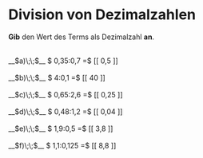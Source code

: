 <!--
version:  0.0.1

language: de

@style
main > *:not(:last-child) {
  margin-bottom: 3rem;
}

input {
    text-align: center;
}

.flex-container {
    display: flex;
    flex-wrap: wrap;
    align-items: stretch;
    gap: 20px;
}

.flex-child {
    flex: 1;
    min-width: 350px;
    margin-right: 20px;
}

@media (max-width: 400px) {
    .flex-child {
        flex: 100%;
        margin-right: 0;
    }
}
@end

formula: \carry   \textcolor{red}{\scriptsize #1}
formula: \digit   \rlap{\carry{#1}}\phantom{#2}#2
formula: \permil  \text{‰}

import: https://raw.githubusercontent.com/LiaTemplates/Tikz-Jax/main/README.md

script: https://cdn.jsdelivr.net/gh/LiaTemplates/Tikz-Jax@main/dist/index.js


tags: Division, Dezimalzahlen, sehr leicht, sehr niedrig, Angeben

comment: Multipliziere Dezimalzahlen im Kopf.

author: Martin Lommatzsch

-->




# Division von Dezimalzahlen

**Gib** den Wert des Terms als Dezimalzahl **an**.

<section class="flex-container">

<div class="flex-child">
<br>
__$a)\;\;$__ $ 0,35:0,7 =$ [[  0,5  ]]
<br>
</div> 
<div class="flex-child">
<br>
__$b)\;\;$__ $ 4:0,1 =$ [[  40  ]]
<br>
</div> 
<div class="flex-child">
<br>
__$c)\;\;$__ $ 0,65:2,6 =$ [[  0,25  ]]
<br>
</div> 
<div class="flex-child">
<br>
__$d)\;\;$__ $ 0,48:1,2 =$ [[  0,04  ]]
<br>
</div> 
<div class="flex-child">
<br>
__$e)\;\;$__ $ 1,9:0,5 =$ [[  3,8  ]]
<br>
</div> 
<div class="flex-child">
<br>
__$f)\;\;$__ $ 1,1:0,125 =$ [[  8,8  ]]
<br>
</div> 
</section>
<br>
<br>
<br>
<br>

